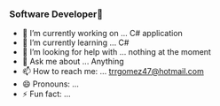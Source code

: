 ### Software Developer👋

- 🔭 I’m currently working on ... C# application
- 🌱 I’m currently learning ... C#
- 🤔 I’m looking for help with ... nothing at the moment
- 💬 Ask me about ... Anything
- 📫 How to reach me: ... trrgomez47@hotmail.com 
- 😄 Pronouns: ...
- ⚡ Fun fact: ...

